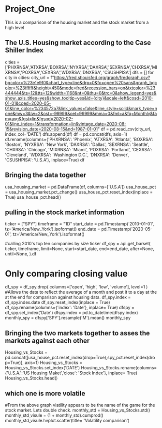 # Project_One
This is a comparison of the housing market and the stock market from a high level

## The U.S. Housing market according to the Case Shiller Index ##

   cities = ['PHXRNSA','ATXRSA','BOXRSA','NYXRSA','DAXRSA','SEXRNSA','CHXRSA','MIXRNSA','POXRSA','CEXRSA','WDXRSA','DNXRSA', 'CSUSHPISA']
dfs = []
for city in cities:
    city_url = f"https://fred.stlouisfed.org/graph/fredgraph.csv?bgcolor=%23e1e9f0&chart_type=line&drp=0&fo=open%20sans&graph_bgcolor=%23ffffff&height=450&mode=fred&recession_bars=on&txtcolor=%23444444&ts=12&tts=12&width=1168&nt=0&thu=0&trc=0&show_legend=yes&show_axis_titles=yes&show_tooltip=yes&id={city}&scale=left&cosd=2010-01-01&coed=2020-05-01&line_color=%234572a7&link_values=false&line_style=solid&mark_type=none&mw=3&lw=2&ost=-99999&oet=99999&mma=0&fml=a&fq=Monthly&fam=avg&fgst=lin&fgsnd=2020-02-01&line_index=1&transformation=lin&vintage_date=2020-08-15&revision_date=2020-08-15&nd=1987-01-01"
    df = pd.read_csv(city_url, index_col='DATE')
    dfs.append(df)
df = pd.concat(dfs, axis=1)
df.rename(columns={'PHXRNSA': 'Phoenix', 'ATXRSA': 'Atlanta', 'BOXRSA': 'Boston', 'NYXRSA': 'New York', 'DAXRSA': 'Dallas', 'SEXRNSA': 'Seattle', 'CHXRSA': 'Chicago', 'MIXRNSA': 'Miami', 'POXRSA': 'Portland', 'CEXRSA': 'Cleveland', 'WDXRSA': 'Washington D.C.', 'DNXRSA': 'Denver', 'CSUSHPISA': 'U.S.A'}, inplace=True)
df

## Bringing the data together ##

usa_housing_market = pd.DataFrame(df, columns=['U.S.A'])
usa_house_pct = usa_housing_market.pct_change()
usa_house_pct.reset_index(inplace = True)
usa_house_pct.head()

## pulling in the stock market information ##

ticker = ["SPY"]
timeframe = "1D"
start_date = pd.Timestamp('2010-01-01', tz='America/New_York').isoformat()
end_date = pd.Timestamp('2020-05-01', tz='America/New_York').isoformat()

#calling 2010's top ten companies by size ticker
df_spy = api.get_barset(
    ticker,
    timeframe,
    limit=None,
    start=start_date,
    end=end_date,
    after=None,
    until=None,
).df

# Only comparing closing value
df_spy = df_spy.drop(
    columns=['open', 'high', 'low', 'volume'],
    level=1
)
#Allows the data to reflect the average of a month and post it to a day at the at the end for comparison against housing data.
df_spy.index = df_spy.index.date
df_spy.reset_index(inplace = True)
df_spy.rename(columns={'index': 'Date'}, inplace= True)
dfspy = df_spy.set_index('Date')
dfspy.index = pd.to_datetime(dfspy.index)
monthly_spy = dfspy['SPY'].resample('M').mean()
monthly_spy

## Bringing the two markets together to asses the markets against each other ##

Housing_vs_Stocks = pd.concat([usa_house_pct.reset_index(drop=True),spy_pct.reset_index(drop=True)], axis=1)
Housing_vs_Stocks = Housing_vs_Stocks.set_index('DATE')
Housing_vs_Stocks.rename(columns={'U.S.A.':'US Housing Maket','close': 'Stock Index'}, inplace= True)
Housing_vs_Stocks.head()

## which one is more volatile ##

#From the above graph vlatility appears to be the name of the game for the stock market. Lets double check. 
monthly_std = Housing_vs_Stocks.std()
monthly_std_visule = (1 + monthly_std).cumprod()
monthly_std_visule.hvplot.scatter(title= 'Volatility comparison')

